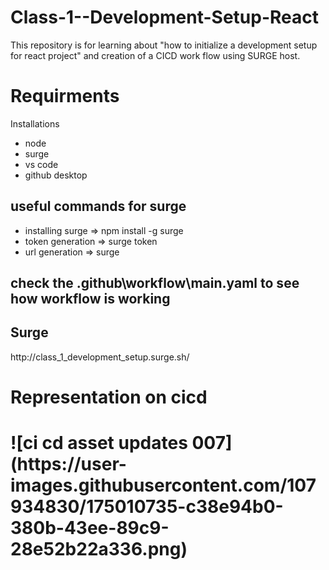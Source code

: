 # Class-1--Development-Setup-React
This repository is for learning about "how to initialize a development setup for react project" and creation of a CICD work flow using SURGE host.

<h1>Requirments</h1>
  Installations
  <ul>
      <li>node</li>
      <li>surge</li>
      <li>vs code</li>
      <li>github desktop</li>
  </ul>

<h2>useful commands for surge</h2>
  <ul>
      <li>installing surge => npm install -g surge</li>
      <li>token generation => surge token</li>
      <li>url generation => surge</li>
  </ul>

<h2>check the .github\workflow\main.yaml to see how workflow is working</h2>


<h2>Surge</h2>
http://class_1_development_setup.surge.sh/

<h1>Representation on cicd<h1>
![ci cd asset updates  007](https://user-images.githubusercontent.com/107934830/175010735-c38e94b0-380b-43ee-89c9-28e52b22a336.png)
